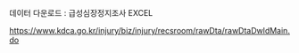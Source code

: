 데이터 다운로드 :
급성심장정지조사 EXCEL

https://www.kdca.go.kr/injury/biz/injury/recsroom/rawDta/rawDtaDwldMain.do

